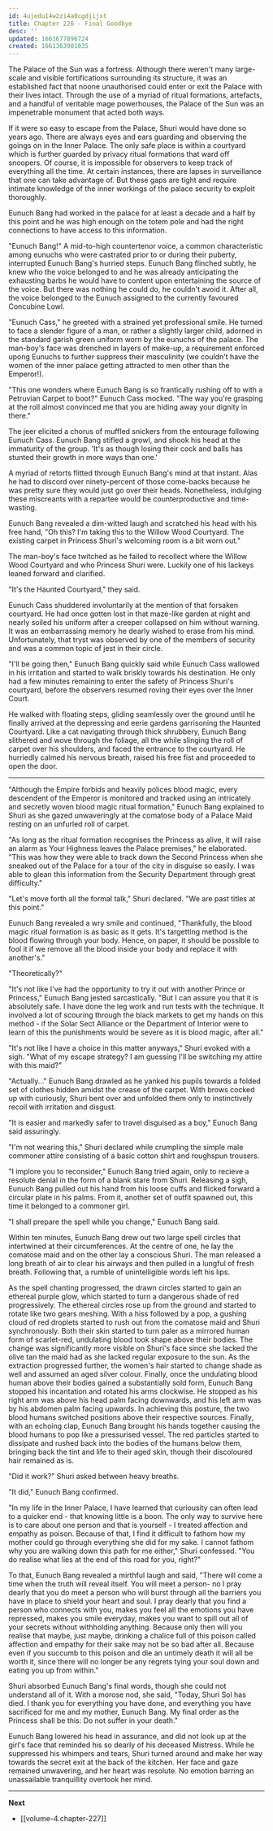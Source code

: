 ```yaml
---
id: 4ujedu14w2zi4a0cgdjijxt
title: Chapter 226 - Final Goodbye
desc: ''
updated: 1661677896724
created: 1661363901835
---
```


The Palace of the Sun was a fortress. Although there weren't many large-scale and visible fortifications surrounding its structure, it was an established fact that noone unauthorised could enter or exit the Palace with their lives intact. Through the use of a myriad of ritual formations, artefacts, and a handful of veritable mage powerhouses, the Palace of the Sun was an impenetrable monument that acted both ways.

If it were so easy to escape from the Palace, Shuri would have done so years ago. There are always eyes and ears guarding and observing the goings on in the Inner Palace. The only safe place is within a courtyard which is further guarded by privacy ritual formations that ward off snoopers. Of course, it is impossible for observers to keep track of everything all the time. At certain instances, there are lapses in surveillance that one can take advantage of. But these gaps are tight and require intimate knowledge of the inner workings of the palace security to exploit thoroughly.

Eunuch Bang had worked in the palace for at least a decade and a half by this point and he was high enough on the totem pole and had the right connections to have access to this information.

"Eunuch Bang!" A mid-to-high countertenor voice, a common characteristic among eunuchs who were castrated prior to or during their puberty, interrupted Eunuch Bang's hurried steps. Eunuch Bang flinched subtly, he knew who the voice belonged to and he was already anticipating the exhausting barbs he would have to content upon entertaining the source of the voice. But there was nothing he could do, he couldn't avoid it. After all, the voice belonged to the Eunuch assigned to the currently favoured Concubine Lowl.

"Eunuch Cass," he greeted with a strained yet professional smile. He turned to face a slender figure of a man, or rather a slightly larger child, adorned in the standard garish green uniform worn by the eunuchs of the palace. The man-boy's face was drenched in layers of make-up, a requirement enforced upong Eunuchs to further suppress their masculinity (we couldn't have the women of the inner palace getting attracted to men other than the Emperor!).

"This one wonders where Eunuch Bang is so frantically rushing off to with a Petruvian Carpet to boot?" Eunuch Cass mocked. "The way you're grasping at the roll almost convinced me that you are hiding away your dignity in there."

The jeer elicited a chorus of muffled snickers from the entourage following Eunuch Cass. Eunuch Bang stifled a growl, and shook his head at the immaturity of the group. 'It's as though losing their cock and balls has stunted their growth in more ways than one.'

A myriad of retorts flitted through Eunuch Bang's mind at that instant. Alas he had to discord over ninety-percent of those come-backs because he was pretty sure they would just go over their heads. Nonetheless, indulging these miscreants with a repartee would be counterproductive and time-wasting.

Eunuch Bang revealed a dim-witted laugh and scratched his head with his free hand, "Oh this? I'm taking this to the Willow Wood Courtyard. The existing carpet in Princess Shuri's welcoming room is a bit worn out."

The man-boy's face twitched as he failed to recollect where the Willow Wood Courtyard and who Princess Shuri were. Luckily one of his lackeys leaned forward and clarified.

"It's the Haunted Courtyard," they said.

Eunuch Cass shuddered involuntarily at the mention of that forsaken courtyard. He had once gotten lost in that maze-like garden at night and nearly soiled his uniform after a creeper collapsed on him without warning. It was an embarrassing memory he dearly wished to erase from his mind. Unfortunately, that tryst was observed by one of the members of security and was a common topic of jest in their circle.

"I'll be going then," Eunuch Bang quickly said while Eunuch Cass wallowed in his irritation and started to walk briskly towards his destination. He only had a few minutes remaining to enter the safety of Princess Shuri's courtyard, before the observers resumed roving their eyes over the Inner Court.

He walked with floating steps, gliding seamlessly over the ground until he finally arrived at the depressing and eerie gardens garrisoning the Haunted Courtyard. Like a cat navigating through thick shrubbery, Eunuch Bang slithered and wove through the foliage, all the while slinging the roll of carpet over his shoulders, and faced the entrance to the courtyard. He hurriedly calmed his nervous breath, raised his free fist and proceeded to open the door.

____

"Although the Empire forbids and heavily polices blood magic, every descendent of the Emperor is monitored and tracked using an intricately and secretly woven blood magic ritual formation," Eunuch Bang explained to Shuri as she gazed unwaveringly at the comatose body of a Palace Maid resting on an unfurled roll of carpet.

"As long as the ritual formation recognises the Princess as alive, it will raise an alarm as Your Highness leaves the Palace premises," he elaborated. "This was how they were able to track down the Second Princess when she sneaked out of the Palace for a tour of the city in disguise so easily. I was able to glean this information from the Security Department through great difficulty."

"Let's move forth all the formal talk," Shuri declared. "We are past titles at this point."

Eunuch Bang revealed a wry smile and continued, "Thankfully, the blood magic ritual formation is as basic as it gets. It's targetting method is the blood flowing through your body. Hence, on paper, it should be possible to fool it if we remove all the blood inside your body and replace it with another's."

"Theoretically?"

"It's not like I've had the opportunity to try it out with another Prince or Princess," Eunuch Bang jested sarcastically. "But I can assure you that it is absolutely safe. I have done the leg work and run tests with the technique. It involved a lot of scouring through the black markets to get my hands on this method - if the Solar Sect Alliance or the Department of Interior were to learn of this the punishments would be severe as it is blood magic, after all."

"It's not like I have a choice in this matter anyways," Shuri evoked with a sigh. "What of my escape strategy? I am guessing I'll be switching my attire with this maid?"

"Actually..." Eunuch Bang drawled as he yanked his pupils towards a folded set of clothes hidden amidst the crease of the carpet. With brows cocked up with curiously, Shuri bent over and unfolded them only to instinctively recoil with irritation and disgust.

"It is easier and markedly safer to travel disguised as a boy," Eunuch Bang said assuringly.

"I'm not wearing this," Shuri declared while crumpling the simple male commoner attire consisting of a basic cotton shirt and roughspun trousers.

"I implore you to reconsider," Eunuch Bang tried again, only to recieve a resolute denial in the form of a blank stare from Shuri. Releasing a sigh, Eunuch Bang pulled out his hand from his loose cuffs and flicked forward a circular plate in his palms. From it, another set of outfit spawned out, this time it belonged to a commoner girl.

"I shall prepare the spell while you change," Eunuch Bang said.

Within ten minutes, Eunuch Bang drew out two large spell circles that intertwined at their circumferences. At the centre of one, he lay the comatose maid and on the other lay a conscious Shuri. The man released a long breath of air to clear his airways and then pulled in a lungful of fresh breath. Following that, a rumble of unintelligible words left his lips.

As the spell chanting progressed, the drawn circles started to gain an ethereal purple glow, which started to turn a dangerous shade of red progressively. The ethereal circles rose up from the ground and started to rotate like two gears meshing. With a hiss followed by a pop, a gushing cloud of red droplets started to rush out from the comatose maid and Shuri synchronously. Both their skin started to turn paler as a mirrored human form of scarlet-red, undulating blood took shape above their bodies. The change was significantly more visible on Shuri's face since she lacked the olive tan the maid had as she lacked regular exposure to the sun. As the extraction progressed further, the women's hair started to change shade as well and assumed an aged silver colour. Finally, once the undulating blood human above their bodies gained a substantially sold form, Eunuch Bang stopped his incantation and rotated his arms clockwise. He stopped as his right arm was above his head palm facing downwards, and his left arm was by his abdomen palm facing upwards. In achieving this posture, the two blood humans switched positions above their respective sources. Finally, with an echoing clap, Eunuch Bang brought his hands together causing the blood humans to pop like a pressurised vessel. The red particles started to dissipate and rushed back into the bodies of the humans below them, bringing back the tint and life to their aged skin, though their discoloured hair remained as is.

"Did it work?" Shuri asked between heavy breaths.

"It did," Eunuch Bang confirmed.

"In my life in the Inner Palace, I have learned that curiousity can often lead to a quicker end - that knowing little is a boon. The only way to survive here is to care about one person and that is yourself - I treated affection and empathy as poison. Because of that, I find it difficult to fathom how my mother could go through everything she did for my sake. I cannot fathom why you are walking down this path for me either," Shuri confessed. "You do realise what lies at the end of this road for you, right?"

To that, Eunuch Bang revealed a mirthful laugh and said, "There will come a time when the truth will reveal itself. You will meet a person- no I pray dearly that you do meet a person who will burst through all the barriers you have in place to shield your heart and soul. I pray dearly that you find a person who connects with you, makes you feel all the emotions you have repressed, makes you smile everyday, makes you want to spill out all of your secrets without withholding anything. Because only then will you realise that maybe, just maybe, drinking a chalice full of this poison called affection and empathy for their sake may not be so bad after all. Because even if you succumb to this poison and die an untimely death it will all be worth it, since there will no longer be any regrets tying your soul down and eating you up from within."

Shuri absorbed Eunuch Bang's final words, though she could not understand all of it. With a morose nod, she said, "Today, Shuri Sol has died. I thank you for everything you have done, and everything you have sacrificed for me and my mother, Eunuch Bang. My final order as the Princess shall be this: Do not suffer in your death."

Eunuch Bang lowered his head in assurance, and did not look up at the girl's face that reminded his so dearly of his deceased Mistress. While he suppressed his whimpers and tears, Shuri turned around and make her way towards the secret exit at the back of the kitchen. Her face and gaze remained unwavering, and her heart was resolute. No emotion barring an unassailable tranquillity overtook her mind.

____

**Next**
* [[volume-4.chapter-227]]